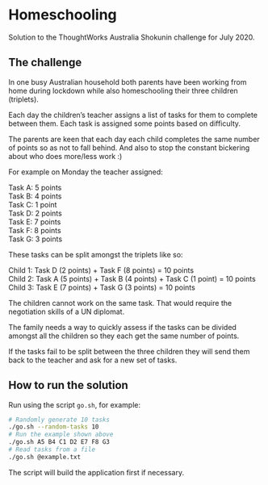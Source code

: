 # Homeschooling

Solution to the ThoughtWorks Australia Shokunin challenge for July 2020.

## The challenge

In one busy Australian household both parents have been working from home during lockdown
while also homeschooling their three children (triplets).

Each day the children’s teacher assigns a list of tasks for them to complete between them.
Each task is assigned some points based on difficulty.

The parents are keen that each day each child completes the same number of points so as not
to fall behind. And also to stop the constant bickering about who does more/less work :)

For example on Monday the teacher assigned:

 Task A: 5 points  
 Task B: 4 points  
 Task C: 1 point  
 Task D: 2 points  
 Task E: 7 points  
 Task F: 8 points  
 Task G: 3 points  

 These tasks can be split amongst the triplets like so:

 Child 1: Task D (2 points) + Task F (8 points) = 10 points  
 Child 2: Task A (5 points) + Task B (4 points) + Task C (1 point) = 10 points  
 Child 3: Task E (7 points) + Task G (3 points) = 10 points  

The children cannot work on the same task. That would require the negotiation skills of
 a UN diplomat.

The family needs a way to quickly assess if the tasks can be divided amongst all the children
so they each get the same number of points.

If the tasks fail to be split between the three children they will send them back to the 
teacher and ask for a new set of tasks.

## How to run the solution

Run using the script `go.sh`, for example:

```bash
# Randomly generate 10 tasks
./go.sh --random-tasks 10
# Run the example shown above
./go.sh A5 B4 C1 D2 E7 F8 G3
# Read tasks from a file
./go.sh @example.txt
```

The script will build the application first if necessary.
